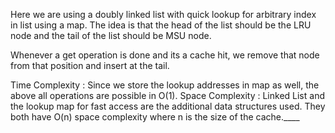 Here we are using a doubly linked list with quick lookup for arbitrary index in list using a map. The idea is that the 
head of the list should be the LRU node and the tail of the list should be MSU node. 

Whenever a get operation is done and its a cache hit, we remove that node from that position and insert at the tail.

Time Complexity : Since we store the lookup addresses in map as well, the above all operations are possible in O(1).
Space Complexity : Linked List and the lookup map for fast access are the additional data structures used. They both have
O(n) space complexity where n is the size of the cache.____